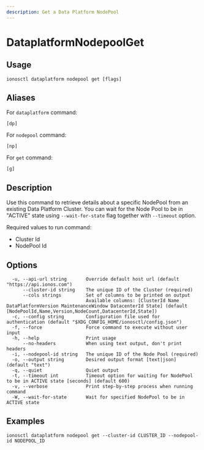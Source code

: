 ```yaml
---
description: Get a Data Platform NodePool
---
```


# DataplatformNodepoolGet

## Usage

```text
ionosctl dataplatform nodepool get [flags]
```

## Aliases

For `dataplatform` command:

```text
[dp]
```

For `nodepool` command:

```text
[np]
```

For `get` command:

```text
[g]
```

## Description

Use this command to retrieve details about a specific NodePool from an existing Data Platform Cluster. You can wait for the Node Pool to be in "ACTIVE" state using `--wait-for-state` flag together with `--timeout` option.

Required values to run command:

*  Cluster Id
*  NodePool Id

## Options

```text
  -u, --api-url string       Override default host url (default "https://api.ionos.com")
      --cluster-id string    The unique ID of the Cluster (required)
      --cols strings         Set of columns to be printed on output 
                             Available columns: [ClusterId Name DataPlatformVersion MaintenanceWindow DatacenterId State] (default [NodePoolId,Name,Version,NodeCount,DatacenterId,State])
  -c, --config string        Configuration file used for authentication (default "$XDG_CONFIG_HOME/ionosctl/config.json")
  -f, --force                Force command to execute without user input
  -h, --help                 Print usage
      --no-headers           When using text output, don't print headers
  -i, --nodepool-id string   The unique ID of the Node Pool (required)
  -o, --output string        Desired output format [text|json] (default "text")
  -q, --quiet                Quiet output
  -t, --timeout int          Timeout option for waiting for NodePool to be in ACTIVE state [seconds] (default 600)
  -v, --verbose              Print step-by-step process when running command
  -W, --wait-for-state       Wait for specified NodePool to be in ACTIVE state
```

## Examples

```text
ionosctl dataplatform nodepool get --cluster-id CLUSTER_ID --nodepool-id NODEPOOL_ID
```

